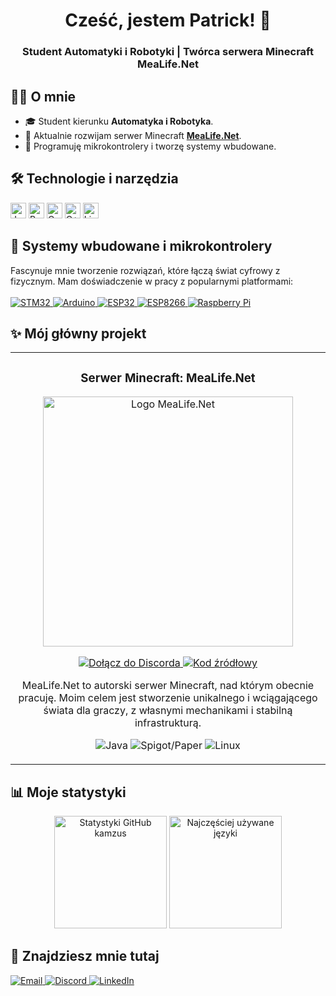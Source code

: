 <h1 align="center">
  Cześć, jestem Patrick! 👋
</h1>

<h3 align="center">
  Student Automatyki i Robotyki | Twórca serwera Minecraft MeaLife.Net
</h3>

## 👨‍💻 O mnie

- 🎓 Student kierunku **Automatyka i Robotyka**.
- 🔭 Aktualnie rozwijam serwer Minecraft **[MeaLife.Net](https://github.com/kamzus/MeaLife.Net)**.
- 🤖 Programuję mikrokontrolery i tworzę systemy wbudowane.

## 🛠️ Technologie i narzędzia

<p align="left">
  <img src="https://img.shields.io/badge/Java-ED8B00?style=for-the-badge&logo=openjdk&logoColor=white" alt="Java" height="25"/>
  <img src="https://img.shields.io/badge/Python-3776AB?style=for-the-badge&logo=python&logoColor=white" alt="Python" height="25"/>
  <img src="https://img.shields.io/badge/C-A8B9CC?style=for-the-badge&logo=c&logoColor=black" alt="C" height="25"/>
  <img src="https://img.shields.io/badge/C++-00599C?style=for-the-badge&logo=cplusplus&logoColor=white" alt="C++" height="25"/>
  <img src="https://img.shields.io/badge/Linux-FCC624?style=for-the-badge&logo=linux&logoColor=black" alt="Linux" height="25"/>
</p>

## 🤖 Systemy wbudowane i mikrokontrolery

<p align="left">
  Fascynuje mnie tworzenie rozwiązań, które łączą świat cyfrowy z fizycznym. Mam doświadczenie w pracy z popularnymi platformami:
  <br><br>
  <a href="https://www.st.com/en/microcontrollers-microprocessors/stm32-32-bit-arm-cortex-mcus.html" target="_blank">
    <img src="https://img.shields.io/badge/STM32-03234B?style=for-the-badge&logo=stmicroelectronics&logoColor=white" alt="STM32"/>
  </a>
  <a href="https://www.arduino.cc/" target="_blank">
    <img src="https://img.shields.io/badge/Arduino-00979D?style=for-the-badge&logo=arduino&logoColor=white" alt="Arduino"/>
  </a>
  <a href="https://www.espressif.com/en/products/socs/esp32" target="_blank">
    <img src="https://img.shields.io/badge/ESP32-E7332C?style=for-the-badge&logo=espressif&logoColor=white" alt="ESP32"/>
  </a>
  <a href="https://www.espressif.com/en/products/socs/esp8266" target="_blank">
    <img src="https://img.shields.io/badge/ESP8266-E7332C?style=for-the-badge&logo=espressif&logoColor=white" alt="ESP8266"/>
  </a>
  <a href="https://www.raspberrypi.com/" target="_blank">
    <img src="https://img.shields.io/badge/Raspberry%20Pi-A22846?style=for-the-badge&logo=raspberrypi&logoColor=white" alt="Raspberry Pi"/>
  </a>
</p>

## ✨ Mój główny projekt

<table>
  <tr>
    <td width="100%">
      <h3 align="center">Serwer Minecraft: MeaLife.Net</h3>
      <div align="center">
        <a href="https://github.com/kamzus/MeaLife.Net" target="_blank">
          <img src="https://cdn.discordapp.com/attachments/1076228429093031998/1396014952623374346/MeaLife-01.jpg?ex=687c8bbd&is=687b3a3d&hm=893eabd11d740eb12ec18f9469472483937b5af8e3c348d8b43ae9c55459314c&" width="400" alt="Logo MeaLife.Net">
        </a>
        <p>
          <a href="https://discord.gg/P6ZQ9VsQcg" target="_blank">
            <img src="https://img.shields.io/badge/Dołącz_do_nas-5865F2?style=for-the-badge&logo=discord&logoColor=white" alt="Dołącz do Discorda"/>
          </a>
          <a href="https://github.com/MeaLife" target="_blank">
            <img src="https://img.shields.io/badge/Kod_Źródłowy-181717?style=for-the-badge&logo=github" alt="Kod źródłowy"/>
          </a>
        </p>
        <p>MeaLife.Net to autorski serwer Minecraft, nad którym obecnie pracuję. Moim celem jest stworzenie unikalnego i wciągającego świata dla graczy, z własnymi mechanikami i stabilną infrastrukturą.</p>
        <p align="center">
          <img src="https://img.shields.io/badge/-Java-ED8B00?style=flat-square&logo=openjdk&logoColor=white" alt="Java"/>
          <img src="https://img.shields.io/badge/-Spigot/Paper-E85A09?style=flat-square" alt="Spigot/Paper"/>
          <img src="https://img.shields.io/badge/-Linux-FCC624?style=flat-square&logo=linux&logoColor=black" alt="Linux"/>
        </p>
      </div>
    </td>
  </tr>
</table>

## 📊 Moje statystyki

<p align="center">
  <img height="180em" src="https://github-readme-stats.vercel.app/api?username=kamzus&show_icons=true&locale=pl&theme=dracula" alt="Statystyki GitHub kamzus"/>
  <img height="180em" src="https://github-readme-stats.vercel.app/api/top-langs/?username=kamzus&layout=compact&langs_count=8&theme=dracula&locale=pl" alt="Najczęściej używane języki"/>
</p>

## 🔗 Znajdziesz mnie tutaj

<p align="left">
  <a href="mailto:info@kamzu.net">
    <img src="https://img.shields.io/badge/Napisz_do_mnie-D14836?style=for-the-badge&logo=gmail&logoColor=white" alt="Email"/>
  </a>
  <a href="https://discord.gg/QSbY6STvB4" target="_blank">
    <img src="https://img.shields.io/badge/Discord-5865F2?style=for-the-badge&logo=discord&logoColor=white" alt="Discord"/>
  </a>
  <a href="https://www.linkedin.com/in/patrickbernardt/" target="_blank">
    <img src="https://img.shields.io/badge/LinkedIn-0077B5?style=for-the-badge&logo=linkedin&logoColor=white" alt="LinkedIn"/>
  </a>
</p>
